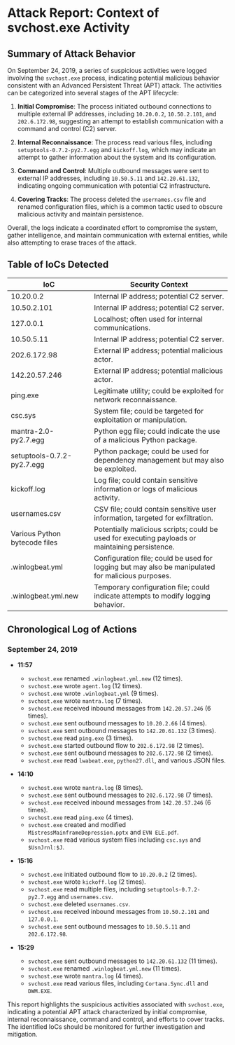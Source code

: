 # Attack Report: Context of svchost.exe Activity

## Summary of Attack Behavior

On September 24, 2019, a series of suspicious activities were logged involving the `svchost.exe` process, indicating potential malicious behavior consistent with an Advanced Persistent Threat (APT) attack. The activities can be categorized into several stages of the APT lifecycle:

1. **Initial Compromise**: The process initiated outbound connections to multiple external IP addresses, including `10.20.0.2`, `10.50.2.101`, and `202.6.172.98`, suggesting an attempt to establish communication with a command and control (C2) server.

2. **Internal Reconnaissance**: The process read various files, including `setuptools-0.7.2-py2.7.egg` and `kickoff.log`, which may indicate an attempt to gather information about the system and its configuration.

3. **Command and Control**: Multiple outbound messages were sent to external IP addresses, including `10.50.5.11` and `142.20.61.132`, indicating ongoing communication with potential C2 infrastructure.

4. **Covering Tracks**: The process deleted the `usernames.csv` file and renamed configuration files, which is a common tactic used to obscure malicious activity and maintain persistence.

Overall, the logs indicate a coordinated effort to compromise the system, gather intelligence, and maintain communication with external entities, while also attempting to erase traces of the attack.

## Table of IoCs Detected

| IoC                                   | Security Context                                                                                     |
|---------------------------------------|-----------------------------------------------------------------------------------------------------|
| 10.20.0.2                             | Internal IP address; potential C2 server.                                                          |
| 10.50.2.101                           | Internal IP address; potential C2 server.                                                          |
| 127.0.0.1                             | Localhost; often used for internal communications.                                                  |
| 10.50.5.11                            | Internal IP address; potential C2 server.                                                          |
| 202.6.172.98                          | External IP address; potential malicious actor.                                                    |
| 142.20.57.246                         | External IP address; potential malicious actor.                                                    |
| ping.exe                              | Legitimate utility; could be exploited for network reconnaissance.                                  |
| csc.sys                               | System file; could be targeted for exploitation or manipulation.                                    |
| mantra-2.0-py2.7.egg                 | Python egg file; could indicate the use of a malicious Python package.                             |
| setuptools-0.7.2-py2.7.egg           | Python package; could be used for dependency management but may also be exploited.                 |
| kickoff.log                           | Log file; could contain sensitive information or logs of malicious activity.                        |
| usernames.csv                         | CSV file; could contain sensitive user information, targeted for exfiltration.                     |
| Various Python bytecode files         | Potentially malicious scripts; could be used for executing payloads or maintaining persistence.     |
| .winlogbeat.yml                       | Configuration file; could be used for logging but may also be manipulated for malicious purposes.   |
| .winlogbeat.yml.new                   | Temporary configuration file; could indicate attempts to modify logging behavior.                   |

## Chronological Log of Actions

### September 24, 2019

- **11:57**
  - `svchost.exe` renamed `.winlogbeat.yml.new` (12 times).
  - `svchost.exe` wrote `agent.log` (12 times).
  - `svchost.exe` wrote `.winlogbeat.yml` (9 times).
  - `svchost.exe` wrote `mantra.log` (7 times).
  - `svchost.exe` received inbound messages from `142.20.57.246` (6 times).
  - `svchost.exe` sent outbound messages to `10.20.2.66` (4 times).
  - `svchost.exe` sent outbound messages to `142.20.61.132` (3 times).
  - `svchost.exe` read `ping.exe` (3 times).
  - `svchost.exe` started outbound flow to `202.6.172.98` (2 times).
  - `svchost.exe` sent outbound messages to `202.6.172.98` (2 times).
  - `svchost.exe` read `lwabeat.exe`, `python27.dll`, and various JSON files.

- **14:10**
  - `svchost.exe` wrote `mantra.log` (8 times).
  - `svchost.exe` sent outbound messages to `202.6.172.98` (7 times).
  - `svchost.exe` received inbound messages from `142.20.57.246` (6 times).
  - `svchost.exe` read `ping.exe` (4 times).
  - `svchost.exe` created and modified `MistressMainframeDepression.pptx` and `EVN ELE.pdf`.
  - `svchost.exe` read various system files including `csc.sys` and `$UsnJrnl:$J`.

- **15:16**
  - `svchost.exe` initiated outbound flow to `10.20.0.2` (2 times).
  - `svchost.exe` wrote `kickoff.log` (2 times).
  - `svchost.exe` read multiple files, including `setuptools-0.7.2-py2.7.egg` and `usernames.csv`.
  - `svchost.exe` deleted `usernames.csv`.
  - `svchost.exe` received inbound messages from `10.50.2.101` and `127.0.0.1`.
  - `svchost.exe` sent outbound messages to `10.50.5.11` and `202.6.172.98`.

- **15:29**
  - `svchost.exe` sent outbound messages to `142.20.61.132` (11 times).
  - `svchost.exe` renamed `.winlogbeat.yml.new` (11 times).
  - `svchost.exe` wrote `mantra.log` (4 times).
  - `svchost.exe` read various files, including `Cortana.Sync.dll` and `DWM.EXE`.

This report highlights the suspicious activities associated with `svchost.exe`, indicating a potential APT attack characterized by initial compromise, internal reconnaissance, command and control, and efforts to cover tracks. The identified IoCs should be monitored for further investigation and mitigation.